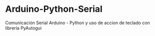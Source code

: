 # Arduino-Python-Serial
Comunicación Serial Arduino - Python y uso de accion de teclado con librería PyAutogui
